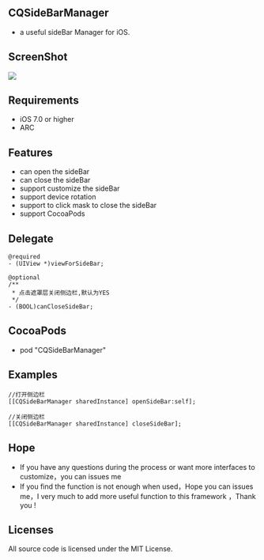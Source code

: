 
## CQSideBarManager
* a useful sideBar Manager for iOS.

## ScreenShot
![](https://github.com/heartjoy/CQSideBarManager/blob/master/%E6%BC%94%E7%A4%BA%E9%A1%B9%E7%9B%AE.gif)

## Requirements

* iOS 7.0 or higher
* ARC

## Features

* can open the sideBar
* can close the sideBar
* support customize the sideBar
* support device rotation
* support to click mask to close the sideBar 
* support CocoaPods

## Delegate
```
@required
- (UIView *)viewForSideBar;

@optional
/**
 * 点击遮罩层关闭侧边栏,默认为YES
 */
- (BOOL)canCloseSideBar;

```
## CocoaPods
* pod "CQSideBarManager"

## Examples

```
//打开侧边栏
[[CQSideBarManager sharedInstance] openSideBar:self];

//关闭侧边栏
[[CQSideBarManager sharedInstance] closeSideBar];
```
## Hope

* If you have any questions during the process or want more interfaces to customize，you can issues me
* If you find the function is not enough when used，Hope you can issues me，I very much to add more useful function to this framework ，Thank you !

## Licenses
All source code is licensed under the MIT License.
